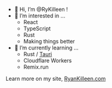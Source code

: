 
- 👋 Hi, I’m @RyKilleen !
- 👀 I’m interested in ...
  - React
  - TypeScript
  - Rust
  - Making things better
- 🌱 I’m currently learning ...
  - Rust / [Tauri](https://tauri.studio)
  - Cloudflare Workers
  - Remix.run

Learn more on my site, [RyanKilleen.com](https://ryankilleen.com)

<!---
RyKilleen/RyKilleen is a ✨ special ✨ repository because its `README.md` (this file) appears on your GitHub profile.
You can click the Preview link to take a look at your changes.
--->
